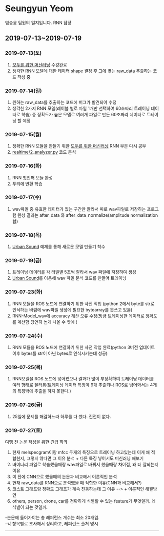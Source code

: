 Seungyun Yeom
=============
염승윤 팀원의 일지입니다.
RNN 담당

## 2019-07-13~2019-07-19
### 2019-07-13(토)

1. [모두를 위한 머신러닝](https://www.youtube.com/playlist?list=PLlMkM4tgfjnLSOjrEJN31gZATbcj_MpUm) 수강완료
2. 생각한 RNN 모델에 대한 데이터 shape 결정 후 그에 맞는 raw_data 추출하는 코드 작성 중

### 2019-07-14(일)
1. 원하는 raw_data를 추출하는 코드에 버그가 발견되어 수정
2. 생각한 2가지 RNN 모델(레이블 별로 파일 1개만 선택하여 60초짜리 트레이닝 데이터로 학습) 중 정확도가 높은 모델로 여러개 파일로 만든 60초짜리 데이터로 트레이닝 할 예정 

### 2019-07-15(월)
1. 정확한 RNN 모듈을 만들기 위한 [모두를 위한 머신러닝](https://www.youtube.com/playlist?list=PLlMkM4tgfjnLSOjrEJN31gZATbcj_MpUm) RNN 부분 다시 공부
2. [realtime/2_analyzer.py](https://github.com/seonghapark/counterUAV/blob/sum2019/realtime/2_analyzer.py) 코드 분석

### 2019-07-16(화)
1. RNN 첫번째 모듈 완성
2. 푸리에 변환 학습

### 2019-07-17(수)
1. wav파일 중 유효한 데이터가 있는 구간만 잘라서 따로 wav파일로 저장하는 프로그램 완성
  결과는 after_data 와 after_data_normalize(amplitude normalization 함)

### 2019-07-18(목)
1. [Urban Sound](http://aqibsaeed.github.io/2016-09-03-urban-sound-classification-part-1/) 예제를 통해 새로운 모델 만들기 착수

### 2019-07-19(금)
1. 트레이닝 데이터를 각 라벨별 5초씩 잘라서 wav 파일에 저장하여 생성
2. [Urban Sound](http://aqibsaeed.github.io/2016-09-03-urban-sound-classification-part-1/)를 이용해 wav 파일 분석 코드를 만들어 트레이닝 

### 2019-07-23(화)
1. RNN 모듈을 ROS 노드에 연결하기 위한 사전 작업 (python 2에서 byte를 str로 인식하는 바람에 wav파일 생성에 필요한 bytearray를 못쓰고 있음)
2. RNN-Model_wav에 accuracy 계산 오류 수정(방금 트레이닝한 데이터로 정확도를 계산함 당연히 높게 나올 수 밖에 )

### 2019-07-24(수)
1. RNN 모듈을 ROS 노드에 연결하기 위한 사전 작업 완료(python 3버전 업데이트 이후 bytes를 str이 아닌 bytes로 인식시키는데 성공)

### 2019-07-25(목)
1. RNN모델을 ROS 노드에 넣어봤으나 결과가 많이 부정확하여 트레이닝 데이터를 여러 형태로 잘라봄(트레이닝 데이터 특징이 9개 추출되나 ROS로 넘어와서는 4개의 특징밖에 추출을 하지 못한다.)

### 2019-07-26(금)
1. 25일에 문제를 해결하느라 하루를 다 썼다. 진전이 없다.

### 2019-07-27(토)
여행 전 논문 작성을 위한 긴급 회의
1. 현재 melspecgram이랑 mfcc 두개의 특징으로 트레이닝 하고있는데 이게 왜 적합한지, 그렇지 않다면 그 이유 분석 + 다른 특징 넣어서도 머신러닝 해보기
2. 바이너리 파일로 학습했을때랑 wav파일로 바꿔서 했을때랑 차이점, 왜 더 잘되는지 이유 
3. 이 전에 CNN으로 했을때의 논문과 비교해서 이론적인 분석
4. 현재 raw_data를 RNN으로 분석했을 때 적합한 이유(CNN과 비교해서?)
5. 코스트 그래프랑 정확도 그래프가 계속 진동하는데 그 이유 --> + 이론적인 해결방안
6. others, person, drone, car를 정확하게 식별할 수 있는 feature가 무엇일까. 왜 식별이 되는 것일까.

-논문에 들어가야는 총 레퍼런스 개수는 최소 20개임. <br>
-각 항목별로 조사해서 정리하고, 레퍼런스 출처 명시
* * *
